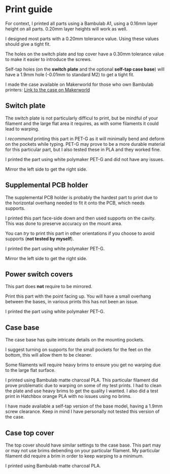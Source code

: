# Print guide
For context, I printed all parts using a Bambulab A1, using a 0.16mm layer height on all parts. 0.20mm layer heights will work as well.

I designed most parts with a 0.20mm tolerance value. Using these values should give a tight fit.

The holes on the switch plate and top cover have a 0.30mm tolerance value to make it easier to introduce the screws.

Self-tap holes (on the **switch plate** and the optional **self-tap case base**) will have a 1.9mm hole (-0.01mm to standard M2) to get a tight fit.

I made the case available on Makerworld for those who own Bambulab printers: [Link to the case on Makerworld](https://makerworld.com/en/models/420450#profileId-323142)

## Switch plate
The switch plate is not particularly difficul to print, but be mindful of your filament and the large flat area it requires, as with some filaments it could lead to warping. 

I *recommend* printing this part in PET-G as it will minimally bend and deform on the pockets while typing. PET-G may prove to be a more durable material for this particular part, but I also tested these in PLA and they worked fine.

I printed the part using white polymaker PET-G and did not have any issues.

Mirror the left side to get the right side.

## Supplemental PCB holder
The supplemental PCB holder is probably the hardest part to print due to the horizontal overhang needed to fit it onto the PCB, which needs supports.

I printed this part face-side down and then used supports on the cavity. This was done to preserve accuracy on the mount area.

You can *try* to print this part in other orientations if you choose to avoid supports (**not tested by myself**).

I printed the part using white polymaker PET-G.

Mirror the left side to get the right side.

## Power switch covers
This part does **not** require to be mirrored.

Print this part with the point facing up. You will have a small overhang between the bases, in various prints this has not been an issue.

I printed the part using white polymaker PET-G.

## Case base
The case base has quite intricate details on the mounting pockets.

I suggest turning on supports for the small pockets for the feet on the bottom, this will allow them to be cleaner.

Some filaments will require heavy brims to ensure you get no warping due to the large flat surface. 

I printed using Bambulab matte charcoal PLA. This particular filament did prove problematic due to warping on some of my test prints. I had to clean the plate and use heavy brims to get the quality I wanted. I also did a test print in Hatchbox orange PLA with no issues using no brims.

I have made available a self-tap version of the base model, having a 1.9mm screw clearance. Keep in mind I have personally not tested this version of the case.

## Case top cover
The top cover should have similar settings to the case base. This part may or may not use brims debending on your particular filament. My particular filament did require a brim in order to keep warping to a minimum.

I printed using Bambulab matte charcoal PLA.
